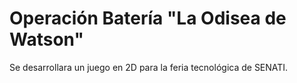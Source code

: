 # Operación Batería "La Odisea de Watson"
Se desarrollara un juego en 2D para la feria tecnológica de SENATI.
